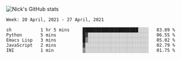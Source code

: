 ![Nick's GitHub stats](https://github-readme-stats.vercel.app/api?username=nickdark&theme=vue&show_icons=true)


<!--START_SECTION:waka-->
```text
Week: 20 April, 2021 - 27 April, 2021

sh           1 hr 5 mins     █████████████████████░░░░   83.89 % 
Python       5 mins          █▓░░░░░░░░░░░░░░░░░░░░░░░   06.55 % 
Emacs Lisp   3 mins          █▒░░░░░░░░░░░░░░░░░░░░░░░   05.02 % 
JavaScript   2 mins          ▓░░░░░░░░░░░░░░░░░░░░░░░░   02.79 % 
INI          1 min           ▒░░░░░░░░░░░░░░░░░░░░░░░░   01.75 % 
```
<!--END_SECTION:waka-->

<!--
**nickdark/nickdark** is a ✨ _special_ ✨ repository because its `README.md` (this file) appears on your GitHub profile.

Here are some ideas to get you started:

- 🔭 I’m currently working on ...
- 🌱 I’m currently learning ...
- 👯 I’m looking to collaborate on ...
- 🤔 I’m looking for help with ...
- 💬 Ask me about ...
- 📫 How to reach me: ...
- 😄 Pronouns: ...
- ⚡ Fun fact: ...
-->
